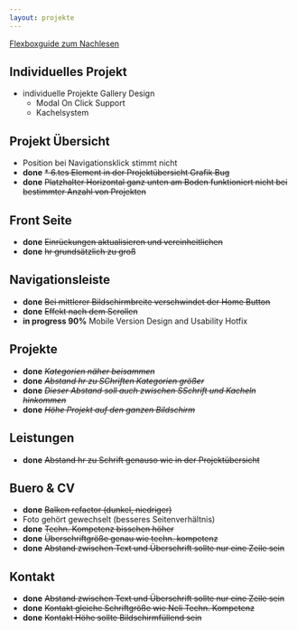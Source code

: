 ```yaml
---
layout: projekte
---
```


[Flexboxguide zum Nachlesen](https://css-tricks.com/snippets/css/a-guide-to-flexbox/)

## Individuelles Projekt

* individuelle Projekte Gallery Design
  * Modal On Click Support
  * Kachelsystem

## Projekt Übersicht

* Position bei Navigationsklick stimmt nicht
* **done** ~~* 6.tes Element in der Projektübersicht Grafik Bug~~
* **done** ~~Platzhalter Horizontal ganz unten am Boden funktioniert nicht bei bestimmter Anzahl von Projekten~~

## Front Seite

* **done** ~~Einrückungen aktualisieren und vereinheitlichen~~
* **done** ~~hr grundsätzlich zu groß~~

## Navigationsleiste

* **done** ~~Bei mittlerer Bildschirmbreite verschwindet der Home Button~~
* **done** ~~Effekt nach dem Scrollen~~
* **in progress 90%** Mobile Version Design and Usability Hotfix

## Projekte

* **done** ~~_Kategorien näher beisammen_~~
* **done** ~~_Abstand hr zu SChriften Kategorien größer_~~
* **done** ~~_Dieser Abstand soll auch zwischen SSchrift und Kacheln hinkommen_~~
* **done** ~~_Höhe Projekt auf den ganzen Bildschirm_~~

## Leistungen

* **done** ~~Abstand hr zu Schrift genauso wie in der Projektübersicht~~

## Buero & CV

* **done** ~~Balken refactor (dunkel, niedriger)~~
* Foto gehört gewechselt (besseres Seitenverhältnis)
* **done** ~~Techn. Kompetenz bisschen höher~~
* **done** ~~Überschriftgröße genau wie techn. kompetenz~~
* **done** ~~Abstand zwischen Text und Überschrift sollte nur eine Zeile sein~~

## Kontakt

* **done** ~~Abstand zwischen Text und Überschrift sollte nur eine Zeile sein~~
* **done** ~~Kontakt gleiche Schriftgröße wie Neli Techn. Kompetenz~~
* **done** ~~Kontakt Höhe sollte Bildschirmfüllend sein~~
